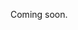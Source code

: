 Coming soon.

<!-- 
  @todo
  Explain what organizers are, what we do with them, ...
  Inspiration:
  - https://documentatie.uitdatabank.be/content/uitdatabank/latest/content_types/organisaties/organisaties.html
-->
